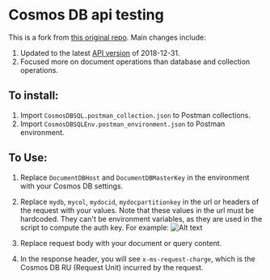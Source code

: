 # Cosmos DB api testing 
This is a fork from [this original repo](https://github.com/MicrosoftCSA/documentdb-postman-collection). Main changes include:
1. Updated to the latest [API version](https://docs.microsoft.com/en-us/rest/api/cosmos-db/#supported-rest-api-versions) of 2018-12-31.
2. Focused more on document operations than database and collection operations.

## To install:
1. Import ```CosmosDBSQL.postman_collection.json``` to Postman collections.
2. Import ```CosmosDBSQLEnv.postman_environment.json``` to Postman environment.

## To Use:
1. Replace ```DocumentDBHost``` and ```DocumentDBMasterKey``` in the environment with your Cosmos DB settings.
2. Replace ```mydb```, ```mycol```, ```mydocid```, ```mydocpartitionkey``` in the url or headers of the request with your values. Note that these values in the url must be hardcoded. They can't be environment variables, as they are used in the script to compute the auth key. For example:
![Alt text](/cosmos.GIF?raw=true "Request")

3. Replace request body with your document or query content.
4. In the response header, you will see ```x-ms-request-charge```, which is the Cosmos DB RU (Request Unit) incurred by the request.
